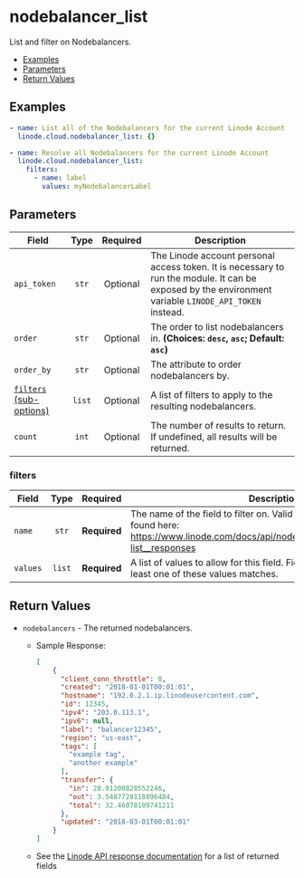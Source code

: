 # nodebalancer_list

List and filter on Nodebalancers.

- [Examples](#examples)
- [Parameters](#parameters)
- [Return Values](#return-values)

## Examples

```yaml
- name: List all of the Nodebalancers for the current Linode Account
  linode.cloud.nodebalancer_list: {}
```

```yaml
- name: Resolve all Nodebalancers for the current Linode Account
  linode.cloud.nodebalancer_list:
    filters:
      - name: label
        values: myNodebalancerLabel
```


## Parameters

| Field     | Type | Required | Description                                                                  |
|-----------|------|----------|------------------------------------------------------------------------------|
| `api_token` | <center>`str`</center> | <center>Optional</center> | The Linode account personal access token. It is necessary to run the module. It can be exposed by the environment variable `LINODE_API_TOKEN` instead.   |
| `order` | <center>`str`</center> | <center>Optional</center> | The order to list nodebalancers in.  **(Choices: `desc`, `asc`; Default: `asc`)** |
| `order_by` | <center>`str`</center> | <center>Optional</center> | The attribute to order nodebalancers by.   |
| [`filters` (sub-options)](#filters) | <center>`list`</center> | <center>Optional</center> | A list of filters to apply to the resulting nodebalancers.   |
| `count` | <center>`int`</center> | <center>Optional</center> | The number of results to return. If undefined, all results will be returned.   |

### filters

| Field     | Type | Required | Description                                                                  |
|-----------|------|----------|------------------------------------------------------------------------------|
| `name` | <center>`str`</center> | <center>**Required**</center> | The name of the field to filter on. Valid filterable attributes can be found here: https://www.linode.com/docs/api/nodebalancers/#nodebalancers-list__responses   |
| `values` | <center>`list`</center> | <center>**Required**</center> | A list of values to allow for this field. Fields will pass this filter if at least one of these values matches.   |

## Return Values

- `nodebalancers` - The returned nodebalancers.

    - Sample Response:
        ```json
        [
            {
              "client_conn_throttle": 0,
              "created": "2018-01-01T00:01:01",
              "hostname": "192.0.2.1.ip.linodeusercontent.com",
              "id": 12345,
              "ipv4": "203.0.113.1",
              "ipv6": null,
              "label": "balancer12345",
              "region": "us-east",
              "tags": [
                "example tag",
                "another example"
              ],
              "transfer": {
                "in": 28.91200828552246,
                "out": 3.5487728118896484,
                "total": 32.46078109741211
              },
              "updated": "2018-03-01T00:01:01"
            }
        ]
        ```
    - See the [Linode API response documentation](https://www.linode.com/docs/api/nodebalancers/#nodebalancers-list__response-samples) for a list of returned fields


